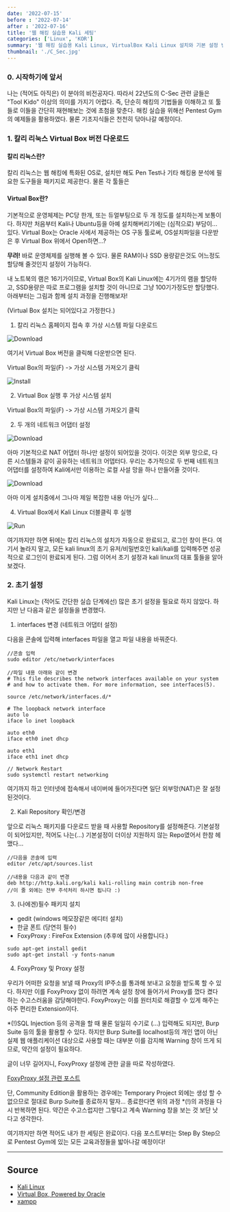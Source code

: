 ```yaml
---
date: '2022-07-15'
before : '2022-07-14'
after : '2022-07-16'
title: '웹 해킹 실습용 Kali 세팅'
categories: ['Linux', 'KOR']
summary: '웹 해킹 실습용 Kali Linux, VirtualBox Kali Linux 설치와 기본 설정 변경, 필수 라이브러리 설치까지 다뤄봅니다.'
thumbnail: './C_Sec.jpg'
---
```


### 0. 시작하기에 앞서

나는 (적어도 아직은) 이 분야의 비전공자다. 따라서 22년도의 C-Sec 관련 글들은
"Tool Kido" 이상의 의미를 가지기 어렵다. 즉, 단순히 해킹의 기법들을 이해하고 또 툴들로 이들을 간단히 재현해보는 것에
초첨을 맞춘다. 해킹 실습을 위해선 Pentest Gym의 예제들을 활용하였다. 물론 기초지식들은 천천히 닦아나갈 예정이다.

### 1. 칼리 리눅스 Virtual Box 버전 다운로드

#### 칼리 리눅스란?

칼리 리눅스는 웹 해킹에 특화된 OS로, 설치만 해도 Pen Test나 기타 해킹용 분석에 필요한 도구들을
패키지로 제공한다. 물론 각 툴들은 

#### Virtual Box란?

기본적으로 운영체제는 PC당 한개, 또는 듀얼부팅으로 두 개 정도를 설치하는게 보통이다. 하지만
처음부터 Kali나 Ubuntu등을 아예 설치해버리기에는 (심적으로) 부담이... 있다. Virtual Box는 
Oracle 사에서 제공하는 OS 구동 툴로써, OS설치파일을 다운받은 후 Virtual Box 위에서 Open하면...?

**무려!** 바로 운영체제를 실행해 볼 수 있다. 물론 RAM이나 SSD 용량같은것도 어느정도 할당해 줄것인지 설정이 가능하다.

내 노트북의 램은 16기가이므로, Virtual Box의 Kali Linux에는 4기가의 램을 할당하고, SSD용량은 따로 프로그램을 설치할 것이 아니므로
그냥 100기가정도만 할당했다. 아래부터는 그림과 함께 설치 과정을 진행해보자!

(Virtual Box 설치는 되어있다고 가정한다.)

1. 칼리 리눅스 홈페이지 접속 후 가상 시스템 파일 다운로드

![Download](../contentImages/KaliDown.png)

여기서 Virtual Box 버전을 클릭해 다운받으면 된다.

Virtual Box의 파일(F) -> 가상 시스템 가져오기 클릭

![Install](../contentImages/KaliRun.png)

2. Virtual Box 실행 후 가상 시스템 설치
 
Virtual Box의 파일(F) -> 가상 시스템 가져오기 클릭

2. 두 개의 네트워크 어댑터 설정

![Download](../contentImages/Net1.png)

아마 기본적으로 NAT 어댑터 하나만 설정이 되어있을 것이다. 이것은 외부 망으로, 다른 시스템들과 같이 공유하는 네트워크 어뎁터다.
우리는 추가적으로 두 번째 네트워크 어댑터를 설정하여 Kali에서만 이용하는 로컬 사설 망을 하나 만들어줄 것이다.

![Download](../contentImages/Net2.png)

아마 이게 설치중에서 그나마 제일 복잡한 내용 아닌가 싶다...

4. Virtual Box에서 Kali Linux 더블클릭 후 실행

![Run](../contentImages/KaliRun.png)

여기까지만 하면 뒤에는 칼리 리눅스의 설치가 자동으로 완료되고, 로그인 창이 뜬다. 여기서 놀라지 말고, 모든 kali linux의 초기 유저/비밀번호인
kali/kali를 입력해주면 성공적으로 로그인이 완료되게 된다. 그럼 이어서 초기 설정과 kali linux의 대표 툴들을 알아보겠다.

### 2. 초기 설정

Kali Linux는 (적어도 간단한 실습 단계에선) 많은 초기 설정을 필요로 하지 않았다. 하지만 난 다음과 같은 설정들을 변경했다.

1. interfaces 변경 (네트워크 어댑터 설정)

다음을 콘솔에 입력해 interfaces 파일을 열고 파일 내용을 바꿔준다.

```
//콘솔 입력
sudo editor /etc/network/interfaces

//파일 내용 아래와 같이 변경
# This file describes the network interfaces available on your system
# and how to activate them. For more information, see interfaces(5).

source /etc/network/interfaces.d/*

# The loopback network interface
auto lo
iface lo inet loopback

auto eth0
iface eth0 inet dhcp

auto eth1
iface eth1 inet dhcp

// Network Restart
sudo systemctl restart networking

```

여기까지 하고 인터넷에 접속해서 네이버에 들어가진다면 일단 외부망(NAT)은 잘 설정된것이다.

2. Kali Repository 확인/변경

앞으로 리눅스 패키지를 다운로드 받을 때 사용할 Repository를 설정해준다. 기본설정이 되어있지만, 적어도 나는(...) 기본설정이 더이상 지원하지 않는
Repo였어서 한참 헤맸다...

```
//다음을 콘솔에 입력
editor /etc/apt/sources.list

//내용을 다음과 같이 변경
deb http://http.kali.org/kali kali-rolling main contrib non-free
//이 줄 외에는 전부 주석처리 하시면 됩니다 :)
```
3. (나에겐)필수 패키지 설치

- gedit (windows 메모장같은 에디터 설치)
- 한글 폰트 (당연히 필수)
- FoxyProxy : FireFox Extension (추후에 많이 사용합니다.)

```
sudo apt-get install gedit
sudo apt-get install -y fonts-nanum
```

4. FoxyProxy 및 Proxy 설정

우리가 어떠한 요청을 보낼 때 Proxy의 IP주소를 통과해 보내고 요청을 받도록 할 수 있다. 하지만 이를 FoxyProxy 없이 하려면 계속 설정 창에 들어가서
Proxy를 껐다 켰다 하는 수고스러움을 감당해야한다. FoxyProxy는 이를 원터치로 해결할 수 있게 해주는 아주 편리한 Extension이다.

*(!)SQL Injection 등의 공격을 할 때 물론 일일히 수기로 (...) 입력해도 되지만, Burp Suite 등의 툴을 활용할 수 있다. 하지만 Burp Suite를 
localhost등의 개인 앱이 아닌 실제 웹 애플리케이션 대상으로 사용할 때는 대부분 이를 감지해 Warning 창이 뜨게 되므로, 약간의 설정이 필요하다.

글이 너무 길어지니, FoxyProxy 설정에 관한 글을 따로 작성하였다.

[FoxyProxy 설정 관련 포스트](<https://hosahn.github.io/220719_2>)

단, Community Edition을 활용하는 경우에는 Temporary Project 외에는 생성 할 수 없으므로 절대로 Burp Suite를 종료하지 말자... 종료한다면 위의 과정 *(!)의 과정을 다시 반복하면 된다. 약간은 수고스럽지만 그렇다고 계속 Warning 창을 보는 것 보단 낫다고 생각한다.

여기까지만 하면 적어도 내가 한 세팅은 완료이다. 다음 포스트부터는 Step By Step으로 Pentest Gym에 있는 모든 교육과정들을 밟아나갈 예정이다!

---

## Source

- [Kali Linux](<https://www.acmicpc.net/problem/4963>)
- [Virtual Box, Powered by Oracle](<https://www.acmicpc.net/problem/4963>)
- [xampp](<https://www.acmicpc.net/problem/4963>)

